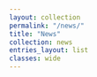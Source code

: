 ```yaml
---
layout: collection
permalink: "/news/"
title: "News"
collection: news
entries_layout: list
classes: wide
---
```

